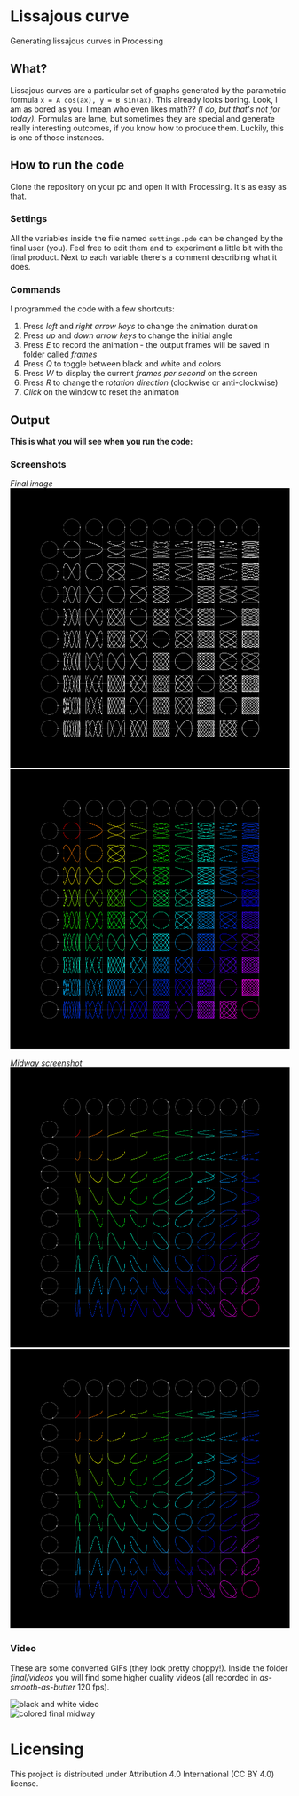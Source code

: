 # Lissajous curve
Generating lissajous curves in Processing

## What?
Lissajous curves are a particular set of graphs generated by the parametric formula `x = A cos(ax), y = B sin(ax)`. This already looks boring.
Look, I am as bored as you. I mean who even likes math?? *(I do, but that's not for today).*
Formulas are lame, but sometimes they are special and generate really interesting outcomes, if you know how to produce them. Luckily, this is one of those instances.

## How to run the code
Clone the repository on your pc and open it with Processing. It's as easy as that.

### Settings
All the variables inside the file named `settings.pde` can be changed by the final user (you). Feel free to edit them and to experiment a little bit with the final product.
Next to each variable there's a comment describing what it does.

### Commands
I programmed the code with a few shortcuts:
1. Press *left* and *right arrow keys* to change the animation duration
2. Press *up* and *down arrow keys* to change the initial angle
3. Press *E* to record the animation - the output frames will be saved in folder called *frames*
4. Press *Q* to toggle between black and white and colors
5. Press *W* to display the current *frames per second* on the screen
6. Press *R* to change the *rotation direction* (clockwise or anti-clockwise)
7. *Click* on the window to reset the animation

## Output
**This is what you will see when you run the code:**

### Screenshots
*Final image*
![black and white final](https://github.com/lorossi/lissajous/blob/master/final/selected_frames/black-and-white-frame-1799.png)  
![colored final](https://github.com/lorossi/lissajous/blob/master/final/selected_frames/color-frame-1799.png)  

*Midway screenshot*
![black and white midway](https://github.com/lorossi/lissajous/blob/master/final/selected_frames/color-frame-324.png)  
![colored final midway](https://github.com/lorossi/lissajous/blob/master/final/selected_frames/color-frame-324.png)  

### Video
These are some converted GIFs (they look pretty choppy!). Inside the folder *final/videos* you will find some higher quality videos (all recorded in *as-smooth-as-butter* 120 fps).

![black and white video](https://github.com/lorossi/lissajous/blob/master/final/videos/black_and_white.gif)  
![colored final midway](https://github.com/lorossi/lissajous/blob/master/final/videos/colors.gif)  

# Licensing
This project is distributed under Attribution 4.0 International (CC BY 4.0) license.
